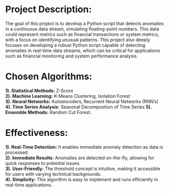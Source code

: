 # Project Description: 
The goal of this project is to develop a Python script that detects anomalies in a continuous data stream, simulating floating-point numbers. This data could represent metrics such as financial transactions or system metrics, with a focus on identifying unusual patterns. This project also deeply focuses on developing a robust Python script capable of detecting anomalies in real-time data streams, which can be critical for applications such as financial monitoring and
system performance analysis.
# Chosen Algorithms:
**1). Statistical Methods:** Z-Score <br>
**2). Machine Learning:** K-Means Clustering, Isolation Forest <br>
**3). Neural Networks:** Autoencoders, Recurrent Neural Networks (RNN’s) <br>
**4). Time Series Analysis:** Seasonal Decomposition of Time Series
**5). Ensemble Methods:** Random Cut Forest.
# Effectiveness:
**1). Real-Time Detection:** It enables immediate anomaly detection as data is
processed. <br>
**2). Immediate Results:** Anomalies are detected on-the-fly, allowing for quick
responses to potential issues. <br>
**3). User-Friendly:** The threshold concept is intuitive, making it accessible for users
with varying technical backgrounds. <br>
**4). Simplicity:** This algorithm is easy to implement and runs efficiently in real-time
applications.
